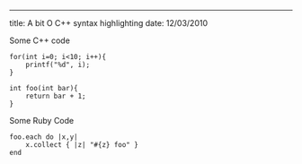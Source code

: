 --- 
title: A bit O C++ syntax highlighting
date: 12/03/2010

Some C++ code

    for(int i=0; i<10; i++){
        printf("%d", i);
    }

    int foo(int bar){
        return bar + 1;
    }


Some Ruby Code

    foo.each do |x,y|
        x.collect { |z| "#{z} foo" }
    end


